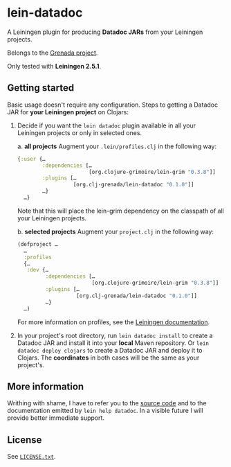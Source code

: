 # lein-datadoc

A Leiningen plugin for producing **Datadoc JARs** from your Leiningen projects.

Belongs to the [Grenada project](https://github.com/clj-grenada/grenada-spec).

Only tested with **Leiningen 2.5.1**.

## Getting started

Basic usage doesn't require any configuration. Steps to getting a Datadoc JAR
for **your Leiningen project** on Clojars:

  1. Decide if you want the `lein datadoc` plugin available in all your
     Leiningen projects or only in selected ones.

     a. **all projects** Augment your `.lein/profiles.clj` in the following way:
     ```clojure
     {:user {…
             :dependencies […
                            [org.clojure-grimoire/lein-grim "0.3.8"]]
             :plugins […
                       [org.clj-grenada/lein-datadoc "0.1.0"]]
             …}
       …}

     ```

     Note that this will place the lein-grim dependency on the classpath of all
     your Leiningen projects.

     b. **selected projects** Augment your `project.clj` in the following way:
     ```clojure
     (defproject …
       …
       :profiles
       {…
        :dev {…
              :dependencies […
                             [org.clojure-grimoire/lein-grim "0.3.8"]]
              :plugins […
                        [org.clj-grenada/lein-datadoc "0.1.0"]]
              …}
       …)
     ```

     For more information on profiles, see the [Leiningen
     documentation](https://github.com/technomancy/leiningen/blob/master/doc/PROFILES.md#default-profiles).

  3. In your project's root directory, run `lein datadoc install` to create a
     Datadoc JAR and install it into your **local** Maven repository. Or `lein
     datadoc deploy clojars` to create a Datadoc JAR and deploy it to Clojars.
     The **coordinates** in both cases will be the same as your project's.


## More information

Writhing with shame, I have to refer you to the [source
code](src/leiningen/datadoc.clj) and to the documentation emitted by `lein help
datadoc`. In a visible future I will provide better immediate support.

## License

See [`LICENSE.txt`](LICENSE.txt).
